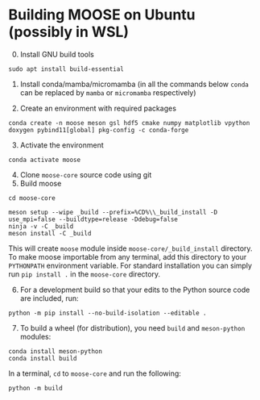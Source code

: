 # Building MOOSE on Ubuntu (possibly in WSL)
0. Install GNU build tools

```
sudo apt install build-essential
```

1. Install conda/mamba/micromamba (in all the commands below `conda` can be replaced by `mamba` or `micromamba` respectively)

2. Create an environment with required packages

```
conda create -n moose meson gsl hdf5 cmake numpy matplotlib vpython doxygen pybind11[global] pkg-config -c conda-forge
```

3. Activate the environment

```
conda activate moose
```

4. Clone `moose-core` source code using git
5. Build moose
```
cd moose-core

meson setup --wipe _build --prefix=%CD%\\_build_install -D use_mpi=false --buildtype=release -Ddebug=false
ninja -v -C _build 
meson install -C _build
```

This will create `moose` module inside `moose-core/_build_install` directory. To make moose importable from any terminal, add this directory to your `PYTHONPATH` environment variable. For standard installation you can simply run `pip install .` in the `moose-core` directory.

6. For a development build so that your edits to the Python source code are included, run:

```
python -m pip install --no-build-isolation --editable .
```

7. To build a wheel (for distribution), you need `build` and `meson-python` modules:

```
conda install meson-python
conda install build
```

In a terminal, `cd` to `moose-core` and run the following:

```
python -m build
```
